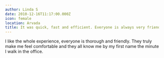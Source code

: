 ```yaml
---
author: Linda S
date: 2010-12-16T11:17:00.000Z
icon: female
location: Arvada
title: It was quick, fast and efficient. Everyone is always very friendly and nice
---
```


I like the whole experience, everyone is thorough and friendly. They truly make me feel comfortable and they all know me by my first name the minute I walk in the office.
